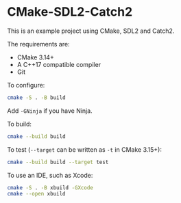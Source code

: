 # CMake-SDL2-Catch2

This is an example project using CMake, SDL2 and Catch2.

The requirements are:

- CMake 3.14+
- A C++17 compatible compiler
- Git

To configure:

```bash
cmake -S . -B build
```

Add `-GNinja` if you have Ninja.

To build:

```bash
cmake --build build
```

To test (`--target` can be written as `-t` in CMake 3.15+):

```bash
cmake --build build --target test
```

To use an IDE, such as Xcode:

```bash
cmake -S . -B xbuild -GXcode
cmake --open xbuild
```
